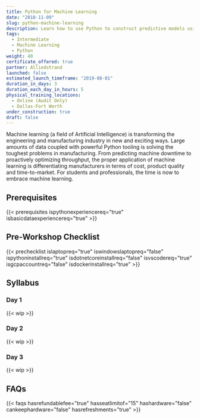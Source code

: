 ```yaml
---
title: Python for Machine Learning
date: "2018-11-09"
slug: python-machine-learning
description: Learn how to use Python to construct predictive models using real-world data.
tags:
  - Intermediate
  - Machine Learning
  - Python
weight: 40
certificate_offered: true
partner: Alliedstrand
launched: false
estimated_launch_timeframe: "2019-08-01"
duration_in_days: 3
duration_each_day_in_hours: 5
physical_training_locations:
  - Online (Audit Only)
  - Dallas-Fort Worth
under_construction: true
draft: false
---
```


Machine learning (a field of Artificial Intelligence) is transforming the engineering and manufacturing industry in new and exciting ways. Large amounts of data coupled with powerful Python tooling is solving the toughest problems in manufacturing. From predicting machine downtime to proactively optimizing throughput, the proper application of machine learning is differentiating manufacturers in terms of cost, product quality and time-to-market. For students and professionals, the time is now to embrace machine learning.

## Prerequisites

{{< prerequisites ispythonexperiencereq="true" isbasicdataexperiencereq="true" >}}

## Pre-Workshop Checklist

{{< prechecklist islaptopreq="true" iswindowslaptopreq="false" ispythoninstallreq="true" isdotnetcoreinstallreq="false" isvscodereq="true" isgcpaccountreq="false"  isdockerinstallreq="true" >}}

## Syllabus

### Day 1

{{< wip >}}

### Day 2

{{< wip >}}

### Day 3

{{< wip >}}

## FAQs

{{< faqs hasrefundablefee="true" hasseatlimitof="15" hashardware="false" cankeephardware="false" hasrefreshments="true" >}}
